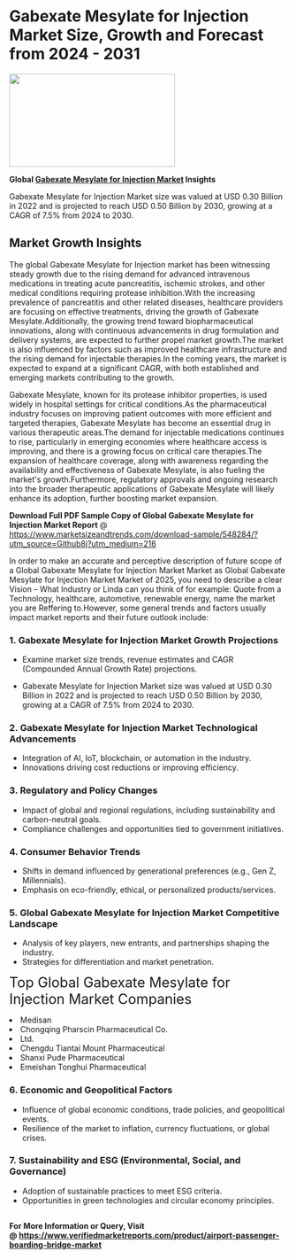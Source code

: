 <H1>Gabexate Mesylate for Injection Market Size, Growth and Forecast from 2024 - 2031</H1><img class="aligncenter size-medium wp-image-584254" src="https://thirdeyenews.in/wp-content/uploads/2024/09/Global-Market-Research-300x168.jpeg" alt="" width="300" height="168" /><p><strong>Global&nbsp;<a href="https://www.marketsizeandtrends.com/download-sample/548284/?utm_source=Github8j?utm_medium=216">Gabexate Mesylate for Injection Market</a> Insights</strong></p><p>Gabexate Mesylate for Injection Market size was valued at USD 0.30 Billion in 2022 and is projected to reach USD 0.50 Billion by 2030, growing at a CAGR of 7.5% from 2024 to 2030.</p><p><h2>Market Growth Insights</h2> <p>The global Gabexate Mesylate for Injection market has been witnessing steady growth due to the rising demand for advanced intravenous medications in treating acute pancreatitis, ischemic strokes, and other medical conditions requiring protease inhibition.With the increasing prevalence of pancreatitis and other related diseases, healthcare providers are focusing on effective treatments, driving the growth of Gabexate Mesylate.Additionally, the growing trend toward biopharmaceutical innovations, along with continuous advancements in drug formulation and delivery systems, are expected to further propel market growth.The market is also influenced by factors such as improved healthcare infrastructure and the rising demand for injectable therapies.In the coming years, the market is expected to expand at a significant CAGR, with both established and emerging markets contributing to the growth.</p> <p>Gabexate Mesylate, known for its protease inhibitor properties, is used widely in hospital settings for critical conditions.As the pharmaceutical industry focuses on improving patient outcomes with more efficient and targeted therapies, Gabexate Mesylate has become an essential drug in various therapeutic areas.The demand for injectable medications continues to rise, particularly in emerging economies where healthcare access is improving, and there is a growing focus on critical care therapies.The expansion of healthcare coverage, along with awareness regarding the availability and effectiveness of Gabexate Mesylate, is also fueling the market's growth.Furthermore, regulatory approvals and ongoing research into the broader therapeutic applications of Gabexate Mesylate will likely enhance its adoption, further boosting market expansion.</p> <p><span class=""><strong>Download Full PDF Sample Copy of Global Gabexate Mesylate for Injection Market Report</strong> @ <a href="https://www.marketsizeandtrends.com/download-sample/548284/?utm_source=Github8j?utm_medium=216" target="_blank">https://www.marketsizeandtrends.com/download-sample/548284/?utm_source=Github8j?utm_medium=216</a></span></p><p>In order to make an accurate and perceptive description of future scope of a Global&nbsp;Gabexate Mesylate for Injection Market Market as Global&nbsp;Gabexate Mesylate for Injection Market Market of 2025, you need to describe a clear Vision &ndash; What Industry or Linda can you think of for example: Quote from a Technology, healthcare, automotive, renewable energy, name the market you are Reffering to.However, some general trends and factors usually impact market reports and their future outlook include:</p><h3>1.&nbsp;<strong>Gabexate Mesylate for Injection Market Growth Projections</strong></h3><ul><li>Examine market size trends, revenue estimates and CAGR (Compounded Annual Growth Rate) projections.</li><li><p>Gabexate Mesylate for Injection Market size was valued at USD 0.30 Billion in 2022 and is projected to reach USD 0.50 Billion by 2030, growing at a CAGR of 7.5% from 2024 to 2030.</p></li></ul><h3>2.&nbsp;<strong>Gabexate Mesylate for Injection Market Technological Advancements</strong></h3><ul><li>Integration of AI, IoT, blockchain, or automation in the industry.</li><li>Innovations driving cost reductions or improving efficiency.</li></ul><h3>3.&nbsp;<strong>Regulatory and Policy Changes</strong></h3><ul><li>Impact of global and regional regulations, including sustainability and carbon-neutral goals.</li><li>Compliance challenges and opportunities tied to government initiatives.</li></ul><h3>4.&nbsp;<strong>Consumer Behavior Trends</strong></h3><ul><li>Shifts in demand influenced by generational preferences (e.g., Gen Z, Millennials).</li><li>Emphasis on eco-friendly, ethical, or personalized products/services.</li></ul><h3>5.&nbsp;<strong>Global Gabexate Mesylate for Injection Market Competitive Landscape</strong></h3><ul><li>Analysis of key players, new entrants, and partnerships shaping the industry.</li><li>Strategies for differentiation and market penetration.</li></ul><p data-pm-slice="1 1 []"><span style="color: inherit; font-family: inherit; font-size: 25px;">Top Global Gabexate Mesylate for Injection Market Companies</span></p><div class="" data-test-id=""><p><li>Medisan</li><li> Chongqing Pharscin Pharmaceutical Co.</li><li> Ltd.</li><li> Chengdu Tiantai Mount Pharmaceutical</li><li> Shanxi Pude Pharmaceutical</li><li> Emeishan Tonghui Pharmaceutical</li></p></div><h3>6.&nbsp;<strong>Economic and Geopolitical Factors</strong></h3><ul><li>Influence of global economic conditions, trade policies, and geopolitical events.</li><li>Resilience of the market to inflation, currency fluctuations, or global crises.</li></ul><h3>7.&nbsp;<strong>Sustainability and ESG (Environmental, Social, and Governance)</strong></h3><ul><li>Adoption of sustainable practices to meet ESG criteria.</li><li>Opportunities in green technologies and circular economy principles.</li></ul><h2><strong style="font-size: 14px;">For More Information or Query, Visit @&nbsp;</strong><a style="background-color: #ffffff; font-size: 14px;" href="https://www.marketsizeandtrends.com/report/gabexate-mesylate-for-injection-market/" target="_blank">https://www.verifiedmarketreports.com/product/airport-passenger-boarding-bridge-market</a></h2>